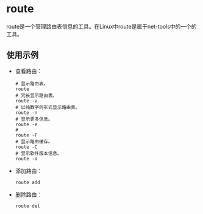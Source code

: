 # route

route是一个管理路由表信息的工具。在Linux中route是属于net-tools中的一个的工具。

## 使用示例

* 查看路由：

  ```shell
  # 显示路由表。
  route
  # 冗长显示路由表。
  route -v
  # 以纯数字的形式显示路由表。
  route -n
  # 显示更多信息。
  route -e
  # 
  route -F
  # 显示路由缓存。
  route -C
  # 显示软件版本信息。
  route -V
  ```

* 添加路由：

  ```shell
  route add
  ```

* 删除路由：

  ```shell
  route del
  ```

